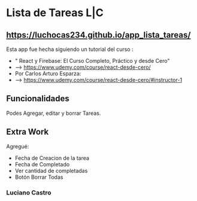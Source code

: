 # Lista de Tareas L|C 
## https://luchocas234.github.io/app_lista_tareas/


Esta app fue hecha siguiendo un tutorial del curso :
* " React y Firebase: El Curso Completo, Práctico y desde Cero" 
* --> https://www.udemy.com/course/react-desde-cero/
* Por Carlos Arturo Esparza:
* --> https://www.udemy.com/course/react-desde-cero/#instructor-1

## Funcionalidades

Podes Agregar, editar y borrar Tareas.


## Extra Work 

Agregué: 
* Fecha de Creacion de la tarea 
* Fecha de Completado
* Ver cantidad de completadas
* Botón Borrar Todas

### Luciano Castro 
